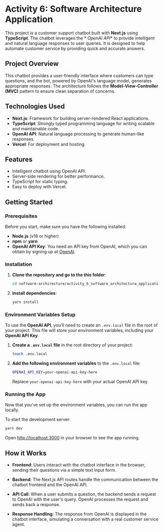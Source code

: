 # Activity 6: Software Architecture Application

This project is a customer support chatbot built with **Next.js** using **TypeScript**. The chatbot leverages the *
*OpenAI API** to provide intelligent and natural language responses to user queries. It is designed to help automate
customer service by providing quick and accurate answers.

## Project Overview

This chatbot provides a user-friendly interface where customers can type questions, and the bot, powered by OpenAI's
language model, generates appropriate responses. The architecture follows the **Model-View-Controller (MVC)** pattern to
ensure clean separation of concerns.

## Technologies Used

- **Next.js**: Framework for building server-rendered React applications.
- **TypeScript**: Strongly typed programming language for writing scalable and maintainable code.
- **OpenAI API**: Natural language processing to generate human-like responses.
- **Vercel**: For deployment and hosting.

## Features

- Intelligent chatbot using OpenAI API.
- Server-side rendering for better performance.
- TypeScript for static typing.
- Easy to deploy with Vercel.

## Getting Started

### Prerequisites

Before you start, make sure you have the following installed:

- **Node.js** (v18 or higher)
- **npm** or **yarn**
- **OpenAI API Key**: You need an API key from OpenAI, which you can obtain by signing up
  at [OpenAI](https://beta.openai.com/signup/).

### Installation

1. **Clone the repository and go to the this folder**:
   ```bash
   cd software-archirecture/activity_6_software_architectura_application
   ```
2. **Install dependencies**:
   ```bash
   yarn install
   ```

### Environment Variables Setup

To use the **OpenAI API**, you'll need to create an `.env.local` file in the root of your project. This file will store
your environment variables, including your **OpenAI API Key**.

1. **Create a `.env.local` file** in the root directory of your project:

   ```bash
   touch .env.local
   ```

2. **Add the following environment variables** to the `.env.local` file:

   ```bash
   OPENAI_API_KEY=your-openai-api-key-here
   ```

   Replace `your-openai-api-key-here` with your actual OpenAI API key.

### Running the App

Now that you’ve set up the environment variables, you can run the app locally.

To start the development server:

```bash
yarn dev
```

Open [http://localhost:3000](http://localhost:3000) in your browser to see the app running.

## How it Works

- **Frontend**: Users interact with the chatbot interface in the browser, sending their questions via a simple text
  input form.

- **Backend**: The Next.js API routes handle the communication between the chatbot frontend and the OpenAI API.

- **API Call**: When a user submits a question, the backend sends a request to OpenAI with the user's query. OpenAI
  processes the request and sends back a response.

- **Response Handling**: The response from OpenAI is displayed in the chatbot interface, simulating a conversation with
  a real customer service agent.
